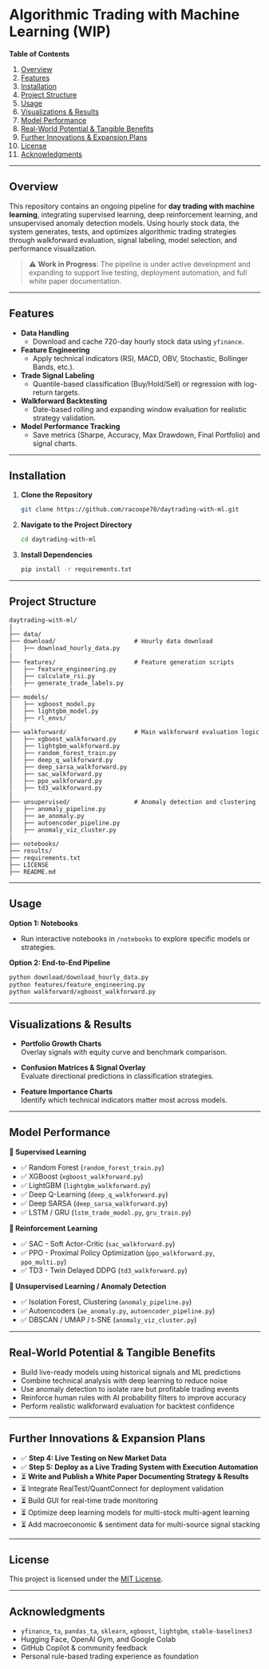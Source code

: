 # Algorithmic Trading with Machine Learning (WIP)

**Table of Contents**  
1. [Overview](#overview)  
2. [Features](#features)  
3. [Installation](#installation)  
4. [Project Structure](#project-structure)  
5. [Usage](#usage)  
6. [Visualizations & Results](#visualizations--results)  
7. [Model Performance](#model-performance)  
8. [Real-World Potential & Tangible Benefits](#real-world-potential--tangible-benefits)  
9. [Further Innovations & Expansion Plans](#further-innovations--expansion-plans)  
10. [License](#license)  
11. [Acknowledgments](#acknowledgments)

---

## Overview  
This repository contains an ongoing pipeline for **day trading with machine learning**, integrating supervised learning, deep reinforcement learning, and unsupervised anomaly detection models. Using hourly stock data, the system generates, tests, and optimizes algorithmic trading strategies through walkforward evaluation, signal labeling, model selection, and performance visualization.

> ⚠️ **Work in Progress**: The pipeline is under active development and expanding to support live testing, deployment automation, and full white paper documentation.

---

## Features  

- **Data Handling**
  - Download and cache 720-day hourly stock data using `yfinance`.
- **Feature Engineering**
  - Apply technical indicators (RSI, MACD, OBV, Stochastic, Bollinger Bands, etc.).
- **Trade Signal Labeling**
  - Quantile-based classification (Buy/Hold/Sell) or regression with log-return targets.
- **Walkforward Backtesting**
  - Date-based rolling and expanding window evaluation for realistic strategy validation.
- **Model Performance Tracking**
  - Save metrics (Sharpe, Accuracy, Max Drawdown, Final Portfolio) and signal charts.

---

## Installation  
1. **Clone the Repository**  
   ```bash
   git clone https://github.com/racoope70/daytrading-with-ml.git
   ```

2. **Navigate to the Project Directory**  
   ```bash
   cd daytrading-with-ml
   ```

3. **Install Dependencies**  
   ```bash
   pip install -r requirements.txt
   ```

---

## Project Structure

```
daytrading-with-ml/
|
├── data/                          
├── download/                      # Hourly data download
│   ├── download_hourly_data.py
|
├── features/                      # Feature generation scripts
│   ├── feature_engineering.py
│   ├── calculate_rsi.py
│   ├── generate_trade_labels.py
|
├── models/                        
│   ├── xgboost_model.py
│   ├── lightgbm_model.py
│   ├── rl_envs/
|
├── walkforward/                   # Main walkforward evaluation logic
│   ├── xgboost_walkforward.py
│   ├── lightgbm_walkforward.py
│   ├── random_forest_train.py
│   ├── deep_q_walkforward.py
│   ├── deep_sarsa_walkforward.py
│   ├── sac_walkforward.py
│   ├── ppo_walkforward.py
│   ├── td3_walkforward.py
|
├── unsupervised/                  # Anomaly detection and clustering
│   ├── anomaly_pipeline.py
│   ├── ae_anomaly.py
│   ├── autoencoder_pipeline.py
│   ├── anomaly_viz_cluster.py
|
├── notebooks/                     
├── results/                       
├── requirements.txt               
├── LICENSE                        
├── README.md                      
```

---

## Usage  

**Option 1: Notebooks**  
- Run interactive notebooks in `/notebooks` to explore specific models or strategies.

**Option 2: End-to-End Pipeline**
```bash
python download/download_hourly_data.py
python features/feature_engineering.py
python walkforward/xgboost_walkforward.py
```

---

## Visualizations & Results  

- **Portfolio Growth Charts**  
  Overlay signals with equity curve and benchmark comparison.

- **Confusion Matrices & Signal Overlay**  
  Evaluate directional predictions in classification strategies.

- **Feature Importance Charts**  
  Identify which technical indicators matter most across models.

---

## Model Performance  

**🧠 Supervised Learning**
- ✅ Random Forest (`random_forest_train.py`)
- ✅ XGBoost (`xgboost_walkforward.py`)
- ✅ LightGBM (`lightgbm_walkforward.py`)
- ✅ Deep Q-Learning (`deep_q_walkforward.py`)
- ✅ Deep SARSA (`deep_sarsa_walkforward.py`)
- ✅ LSTM / GRU (`lstm_trade_model.py`, `gru_train.py`)

**🔄 Reinforcement Learning**
- ✅ SAC - Soft Actor-Critic (`sac_walkforward.py`)
- ✅ PPO - Proximal Policy Optimization (`ppo_walkforward.py`, `ppo_multi.py`)
- ✅ TD3 - Twin Delayed DDPG (`td3_walkforward.py`)

**🧪 Unsupervised Learning / Anomaly Detection**
- ✅ Isolation Forest, Clustering (`anomaly_pipeline.py`)
- ✅ Autoencoders (`ae_anomaly.py`, `autoencoder_pipeline.py`)
- ✅ DBSCAN / UMAP / t-SNE (`anomaly_viz_cluster.py`)

---

## Real-World Potential & Tangible Benefits  

- Build live-ready models using historical signals and ML predictions  
- Combine technical analysis with deep learning to reduce noise  
- Use anomaly detection to isolate rare but profitable trading events  
- Reinforce human rules with AI probability filters to improve accuracy  
- Perform realistic walkforward evaluation for backtest confidence

---

## Further Innovations & Expansion Plans  

- ✅ **Step 4: Live Testing on New Market Data**  
- ✅ **Step 5: Deploy as a Live Trading System with Execution Automation**  
- ⏳ **Write and Publish a White Paper Documenting Strategy & Results**  
- ⏳ Integrate RealTest/QuantConnect for deployment validation  
- ⏳ Build GUI for real-time trade monitoring  
- ⏳ Optimize deep learning models for multi-stock multi-agent learning  
- ⏳ Add macroeconomic & sentiment data for multi-source signal stacking

---

## License  
This project is licensed under the [MIT License](LICENSE).

---

## Acknowledgments  
- `yfinance`, `ta`, `pandas_ta`, `sklearn`, `xgboost`, `lightgbm`, `stable-baselines3`  
- Hugging Face, OpenAI Gym, and Google Colab  
- GitHub Copilot & community feedback  
- Personal rule-based trading experience as foundation

